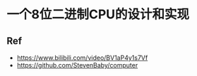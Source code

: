 # 一个8位二进制CPU的设计和实现


## Ref

* <https://www.bilibili.com/video/BV1aP4y1s7Vf>
* <https://github.com/StevenBaby/computer>